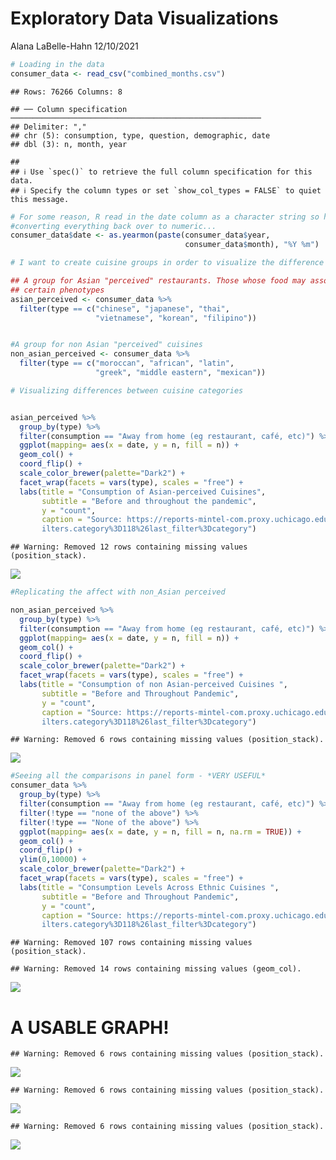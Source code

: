 Exploratory Data Visualizations
================
Alana LaBelle-Hahn
12/10/2021

``` r
# Loading in the data
consumer_data <- read_csv("combined_months.csv") 
```

    ## Rows: 76266 Columns: 8

    ## ── Column specification ────────────────────────────────────────────────────────
    ## Delimiter: ","
    ## chr (5): consumption, type, question, demographic, date
    ## dbl (3): n, month, year

    ## 
    ## ℹ Use `spec()` to retrieve the full column specification for this data.
    ## ℹ Specify the column types or set `show_col_types = FALSE` to quiet this message.

``` r
# For some reason, R read in the date column as a character string so here I am
#converting everything back over to numeric...
consumer_data$date <- as.yearmon(paste(consumer_data$year, 
                                       consumer_data$month), "%Y %m")
```

``` r
# I want to create cuisine groups in order to visualize the difference between ethnic food categories

## A group for Asian "perceived" restaurants. Those whose food may associated with 
## certain phenotypes
asian_perceived <- consumer_data %>%
  filter(type == c("chinese", "japanese", "thai", 
                   "vietnamese", "korean", "filipino"))


#A group for non Asian "perceived" cuisines
non_asian_perceived <- consumer_data %>%
  filter(type == c("moroccan", "african", "latin", 
                   "greek", "middle eastern", "mexican"))
```

``` r
# Visualizing differences between cuisine categories


asian_perceived %>%
  group_by(type) %>%
  filter(consumption == "Away from home (eg restaurant, café, etc)") %>%
  ggplot(mapping= aes(x = date, y = n, fill = n)) + 
  geom_col() +
  coord_flip() +
  scale_color_brewer(palette="Dark2") +
  facet_wrap(facets = vars(type), scales = "free") + 
  labs(title = "Consumption of Asian-perceived Cuisines",
       subtitle = "Before and throughout the pandemic",
       y = "count",
       caption = "Source: https://reports-mintel-com.proxy.uchicago.edu/display/1044545/?fromSearch=%3Ff
       ilters.category%3D118%26last_filter%3Dcategory")
```

    ## Warning: Removed 12 rows containing missing values (position_stack).

![](Exploratory-Data-Visualizations_files/figure-gfm/unnamed-chunk-2-1.png)<!-- -->

``` r
#Replicating the affect with non_Asian perceived

non_asian_perceived %>%
  group_by(type) %>%
  filter(consumption == "Away from home (eg restaurant, café, etc)") %>%
  ggplot(mapping= aes(x = date, y = n, fill = n)) + 
  geom_col() +
  coord_flip() +
  scale_color_brewer(palette="Dark2") +
  facet_wrap(facets = vars(type), scales = "free") + 
  labs(title = "Consumption of non Asian-perceived Cuisines ",
       subtitle = "Before and Throughout Pandemic",
       y = "count",
       caption = "Source: https://reports-mintel-com.proxy.uchicago.edu/display/1044545/?fromSearch=%3Ff
       ilters.category%3D118%26last_filter%3Dcategory")
```

    ## Warning: Removed 6 rows containing missing values (position_stack).

![](Exploratory-Data-Visualizations_files/figure-gfm/unnamed-chunk-2-2.png)<!-- -->

``` r
#Seeing all the comparisons in panel form - *VERY USEFUL*
consumer_data %>%
  group_by(type) %>%
  filter(consumption == "Away from home (eg restaurant, café, etc)") %>%
  filter(!type == "none of the above") %>%
  filter(!type == "None of the above") %>%
  ggplot(mapping= aes(x = date, y = n, fill = n, na.rm = TRUE)) + 
  geom_col() +
  coord_flip() +
  ylim(0,10000) +
  scale_color_brewer(palette="Dark2") +
  facet_wrap(facets = vars(type), scales = "free") + 
  labs(title = "Consumption Levels Across Ethnic Cuisines ",
       subtitle = "Before and Throughout Pandemic",
       y = "count",
       caption = "Source: https://reports-mintel-com.proxy.uchicago.edu/display/1044545/?fromSearch=%3Ff
       ilters.category%3D118%26last_filter%3Dcategory")
```

    ## Warning: Removed 107 rows containing missing values (position_stack).

    ## Warning: Removed 14 rows containing missing values (geom_col).

![](Exploratory-Data-Visualizations_files/figure-gfm/unnamed-chunk-2-3.png)<!-- -->

# A USABLE GRAPH!

    ## Warning: Removed 6 rows containing missing values (position_stack).

![](Exploratory-Data-Visualizations_files/figure-gfm/unnamed-chunk-3-1.png)<!-- -->

    ## Warning: Removed 6 rows containing missing values (position_stack).

![](Exploratory-Data-Visualizations_files/figure-gfm/unnamed-chunk-3-2.png)<!-- -->

    ## Warning: Removed 6 rows containing missing values (position_stack).

![](Exploratory-Data-Visualizations_files/figure-gfm/unnamed-chunk-3-3.png)<!-- -->
